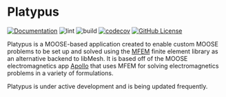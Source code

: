 Platypus
=====
[![Documentation](https://github.com/aurora-multiphysics/platypus/actions/workflows/pages.yml/badge.svg?branch=main)](https://aurora-multiphysics.github.io/platypus/)
![lint](https://github.com/aurora-multiphysics/platypus/actions/workflows/lint.yml/badge.svg?branch=main)
![build](https://github.com/aurora-multiphysics/platypus/actions/workflows/main.yml/badge.svg?branch=main)
[![codecov](https://codecov.io/gh/aurora-multiphysics/platypus/graph/badge.svg?token=WV2DE9DT53)](https://codecov.io/gh/aurora-multiphysics/platypus)
[![GitHub License](https://img.shields.io/github/license/aurora-multiphysics/platypus)](https://www.gnu.org/licenses/old-licenses/lgpl-2.1.html)

Platypus is a MOOSE-based application created to enable custom MOOSE
problems to be set up and solved using the
[MFEM](https://github.com/mfem/mfem) finite element library as an
alternative backend to libMesh. It is based off of the MOOSE
electromagnetics app
[Apollo](https://github.com/aurora-multiphysics/apollo) that uses MFEM
for solving electromagnetics problems in a variety of formulations.

Platypus is under active development and is being updated frequently.
